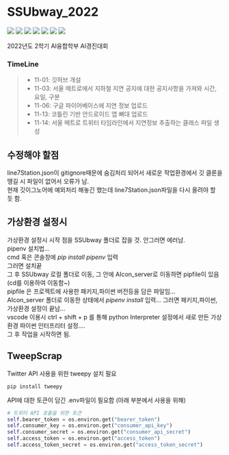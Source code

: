 # SSUbway_2022
<img src="https://img.shields.io/github/issues-pr-raw/PKTOSE/SSUbway_2022"> <img src="https://img.shields.io/github/issues-pr-closed-raw/PKTOSE/SSUbway_2022"> <img src="https://img.shields.io/github/forks/PKTOSE/SSUbway_2022"> <img src="https://img.shields.io/github/stars/PKTOSE/SSUbway_2022"> <img src="https://img.shields.io/github/license/PKTOSE/SSUbway_2022"> <img src="https://img.shields.io/badge/Python-3776AB?style=flat&logo=Python&logoColor=white"/>
<img src="https://img.shields.io/badge/Kotlin-7F52FF?style=flat&logo=Kotlin&logoColor=FFFFFF"/>

2022년도 2학기 AI융합학부 AI경진대회

### TimeLine
> - 11-01: 깃허브 개설 
> - 11-03: 서울 메트로에서 지하철 지연 공지에 대한 공지사항을 가져와 시간, 요일, 구분
> - 11-06: 구글 파이어베이스에 지연 정보 업로드
> - 11-13: 코틀린 기반 안드로이드 앱 뼈대 업로드
> - 11-14: 서울 메트로 트위터 타임라인에서 지연정보 추출하는 클래스 파일 생성


## 수정해야 할점
line7Station.json이 gitignore때문에 숨김처리 되어서 새로운 작업환경에서 깃 클론을 땡길 시 파일이 없어서 오류가 남.   
현재 깃이그노어에 예외처리 해놓긴 했는데 line7Station.json파일을 다시 올려야 할 듯 함.   

## 가상환경 설정시   
가상환경 설정시 시작 점을 SSUbway 폴더로 잡을 것. 안그러면 에러남.   
pipenv 설치법...   
cmd 혹은 콘솔창에 *pip install pipenv* 입력   
그러면 설치끝   
그 후 SSUbway 로컬 폴더로 이동, 그 안에 AIcon_server로 이동하면 pipfile이 있음(cd를 이용하여 이동함~)   
pipfile 은 프로젝트에 사용한 패키지,파이썬 버전등을 담은 파일임...   
AIcon_server 폴더로 이동한 상태에서 *pipenv install* 입력...
그러면 패키지,파이썬, 가상환경 설정이 끝남...   
vscode 이용시 ctrl + shift + p 를 통해 python Interpreter 설정에서 새로 만든 가상환경 파이썬 인터프리터 설정....   
그 후 작업을 시작하면 됨.

## TweepScrap
Twitter API 사용을 위한 tweepy 설치 필요
```angular2html
pip install tweepy
```
API에 대한 토큰이 담긴 .env파일이 필요함 (아래 부분에서 사용을 위해)
```python
# 트위터 API 호출을 위한 토큰
self.bearer_token = os.environ.get("bearer_token")
self.consumer_key = os.environ.get("consumer_api_key")
self.consumer_secret = os.environ.get("consumer_api_secret")
self.access_token = os.environ.get("access_token")
self.access_token_secret = os.environ.get("access_token_secret")
```
